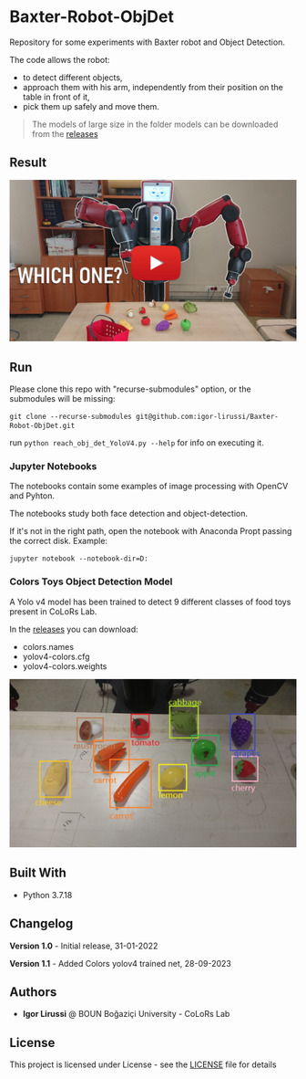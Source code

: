 # Baxter-Robot-ObjDet
Repository for some experiments with Baxter robot and Object Detection.

The code allows the robot:
- to detect different objects,
- approach them with his arm, independently from their position on the table in front of it,
- pick them up safely and move them.

> The models of large size in the folder models can be downloaded from the [releases](https://github.com/igor-lirussi/Baxter-Robot-ObjDet/releases)

## Result
[![Baxter Video](/img/thumbnail_video.JPG)](https://youtu.be/r5xqb5S5HgY "Baxter Video")

## Run
Please clone this repo with "recurse-submodules" option, or the submodules will be missing:
```
git clone --recurse-submodules git@github.com:igor-lirussi/Baxter-Robot-ObjDet.git
```
run ```python reach_obj_det_YoloV4.py --help``` for info on executing it.

### Jupyter Notebooks
The notebooks contain some examples of image processing with OpenCV and Pyhton.

The notebooks study both face detection and object-detection.

If it's not in the right path, open the notebook with Anaconda Propt passing the correct disk. Example:
```
jupyter notebook --notebook-dir=D:
```

### Colors Toys Object Detection Model
A Yolo v4 model has been trained to detect 9 different classes of food toys present in CoLoRs Lab. 

In the [releases](https://github.com/igor-lirussi/Baxter-Robot-ObjDet/releases) you can download:
- colors.names
- yolov4-colors.cfg
- yolov4-colors.weights

![dataset](img/dataset.jpg)

## Built With

* Python 3.7.18

## Changelog

**Version 1.0** - Initial release, 31-01-2022

**Version 1.1** - Added Colors yolov4 trained net, 28-09-2023

## Authors

* **Igor Lirussi** @ BOUN Boğaziçi University - CoLoRs Lab

## License

This project is licensed under License - see the [LICENSE](LICENSE) file for details
